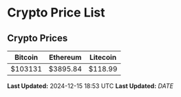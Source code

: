 # Crypto Price List

## Crypto Prices
| Bitcoin | Ethereum | Litecoin |
| ------- | -------- | -------- |
| $103131 | $3895.84 | $118.99 |
**Last Updated:** 2024-12-15 18:53 UTC
**Last Updated:** $DATE$
